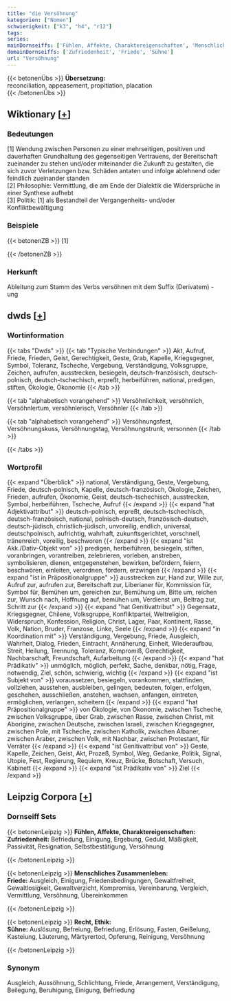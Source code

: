 ```yaml
---
title: "die Versöhnung"
kategorien: ["Nomen"]
schwierigkeit: ["k3", "h4", "r12"]
tags:
series:
mainDornseiffs: ['Fühlen, Affekte, Charaktereigenschaften', 'Menschliches Zusammenleben', 'Recht, Ethik']
domainDornseiffs: ['Zufriedenheit', 'Friede', 'Sühne']
url: "Versöhnung"
---
```


{{< betonenÜbs >}}
**Übersetzung:**  
reconciliation, appeasement, propitiation, placation  
{{< /betonenÜbs >}}

## Wiktionary [[+](https://de.wiktionary.org/wiki/Versöhnung)]

### Bedeutungen
[1] Wendung zwischen Personen zu einer mehrseitigen, positiven und dauerhaften Grundhaltung des gegenseitigen Vertrauens, der Bereitschaft zueinander zu stehen und/oder miteinander die Zukunft zu gestalten, die sich zuvor Verletzungen bzw. Schäden antaten und infolge ablehnend oder feindlich zueinander standen  
[2] Philosophie: Vermittlung, die am Ende der Dialektik die Widersprüche in einer Synthese aufhebt  
[3] Politik: [1] als Bestandteil der Vergangenheits- und/oder Konfliktbewältigung  

### Beispiele
{{< betonenZB >}}
[1]  

{{< /betonenZB >}}
### Herkunft
Ableitung zum Stamm des Verbs versöhnen mit dem Suffix (Derivatem) -ung  



## dwds [[+](https://www.dwds.de/wb/Versöhnung)]

### Wortinformation
{{< tabs "Dwds" >}}
{{< tab "Typische Verbindungen" >}}
Akt, Aufruf, Friede, Frieden, Geist, Gerechtigkeit, Geste, Grab, Kapelle, Kriegsgegner, Symbol, Toleranz, Tscheche, Vergebung, Verständigung, Volksgruppe, Zeichen, aufrufen, ausstrecken, besiegeln, deutsch-französisch, deutsch-polnisch, deutsch-tschechisch, erpreßt, herbeiführen, national, predigen, stiften, Ökologie, Ökonomie
{{< /tab >}}

{{< tab "alphabetisch vorangehend" >}}
Versöhnlichkeit, versöhnlich, Versöhnlertum, versöhnlerisch, Versöhnler
{{< /tab >}}

{{< tab "alphabetisch vorangehend" >}}
Versöhnungsfest, Versöhnungskuss, Versöhnungstag, Versöhnungstrunk, versonnen
{{< /tab >}}

{{< /tabs >}}

### Wortprofil
{{< expand "Überblick" >}} national, Verständigung, Geste, Vergebung, Friede, deutsch-polnisch, Kapelle, deutsch-französisch, Ökologie, Zeichen, Frieden, aufrufen, Ökonomie, Geist, deutsch-tschechisch, ausstrecken, Symbol, herbeiführen, Tscheche, Aufruf {{< /expand >}}
{{< expand "hat Adjektivattribut" >}} deutsch-polnisch, erpreßt, deutsch-tschechisch, deutsch-französisch, national, polnisch-deutsch, französisch-deutsch, deutsch-jüdisch, christlich-jüdisch, unvoreilig, endlich, universal, deutschpolnisch, aufrichtig, wahrhaft, zukunftsgerichtet, vorschnell, tränenreich, voreilig, beschworen {{< /expand >}}
{{< expand "ist Akk./Dativ-Objekt von" >}} predigen, herbeiführen, besiegeln, stiften, voranbringen, vorantreiben, zelebrieren, vorleben, anstreben, symbolisieren, dienen, entgegenstehen, bewirken, befördern, feiern, beschwören, einleiten, verordnen, fördern, erzwingen {{< /expand >}}
{{< expand "ist in Präpositionalgruppe" >}} ausstrecken zur, Hand zur, Wille zur, Aufruf zur, aufrufen zur, Bereitschaft zur, Liberianer für, Kommission für, Symbol für, Bemühen um, gereichen zur, Bemühung um, Bitte um, reichen zur, Wunsch nach, Hoffnung auf, bemühen um, Verdienst um, Beitrag zur, Schritt zur {{< /expand >}}
{{< expand "hat Genitivattribut" >}} Gegensatz, Kriegsgegner, Chilene, Volksgruppe, Konfliktpartei, Weltreligion, Widerspruch, Konfession, Religion, Christ, Lager, Paar, Kontinent, Rasse, Volk, Nation, Bruder, Franzose, Linke, Seele {{< /expand >}}
{{< expand "in Koordination mit" >}} Verständigung, Vergebung, Friede, Ausgleich, Wahrheit, Dialog, Frieden, Eintracht, Annäherung, Einheit, Wiederaufbau, Streit, Heilung, Trennung, Toleranz, Kompromiß, Gerechtigkeit, Nachbarschaft, Freundschaft, Aufarbeitung {{< /expand >}}
{{< expand "hat Prädikativ" >}} unmöglich, möglich, perfekt, Sache, denkbar, nötig, Frage, notwendig, Ziel, schön, schwierig, wichtig {{< /expand >}}
{{< expand "ist Subjekt von" >}} voraussetzen, besiegeln, vorankommen, stattfinden, vollziehen, ausstehen, ausbleiben, gelingen, bedeuten, folgen, erfolgen, geschehen, ausschließen, anstehen, wachsen, anfangen, eintreten, ermöglichen, verlangen, scheitern {{< /expand >}}
{{< expand "hat Präpositionalgruppe" >}} von Ökologie, von Ökonomie, zwischen Tscheche, zwischen Volksgruppe, über Grab, zwischen Rasse, zwischen Christ, mit Aborigine, zwischen Deutsche, zwischen Israeli, zwischen Kriegsgegner, zwischen Pole, mit Tscheche, zwischen Katholik, zwischen Albaner, zwischen Araber, zwischen Volk, mit Nachbar, zwischen Protestant, für Verräter {{< /expand >}}
{{< expand "ist Genitivattribut von" >}} Geste, Kapelle, Zeichen, Geist, Akt, Prozeß, Symbol, Weg, Gedanke, Politik, Signal, Utopie, Fest, Regierung, Requiem, Kreuz, Brücke, Botschaft, Versuch, Kabinett {{< /expand >}}
{{< expand "ist Prädikativ von" >}} Ziel {{< /expand >}}

## Leipzig Corpora [[+](https://corpora.uni-leipzig.de/en/res?word=Versöhnung&corpusId=deu_newscrawl-public_2018)]

### Dornseiff Sets
{{< betonenLeipzig >}}
**Fühlen, Affekte, Charaktereigenschaften:**  
**Zufriedenheit:** Befriedung, Einigung, Ergebung, Geduld, Mäßigkeit, Passivität, Resignation, Selbstbestätigung, Versöhnung  

{{< /betonenLeipzig >}}


{{< betonenLeipzig >}}
**Menschliches Zusammenleben:**  
**Friede:** Ausgleich, Einigung, Friedensbedingungen, Gewaltfreiheit, Gewaltlosigkeit, Gewaltverzicht, Kompromiss, Vereinbarung, Vergleich, Vermittlung, Versöhnung, Übereinkommen  

{{< /betonenLeipzig >}}


{{< betonenLeipzig >}}
**Recht, Ethik:**  
**Sühne:** Auslösung, Befreiung, Befriedung, Erlösung, Fasten, Geißelung, Kasteiung, Läuterung, Märtyrertod, Opferung, Reinigung, Versöhnung  

{{< /betonenLeipzig >}}

### Synonym
Ausgleich, Aussöhnung, Schlichtung, Friede, Arrangement, Verständigung, Beilegung, Beruhigung, Einigung, Befriedung

